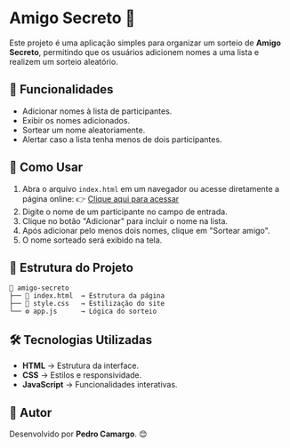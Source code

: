 # Amigo Secreto 🎁

Este projeto é uma aplicação simples para organizar um sorteio de **Amigo Secreto**, permitindo que os usuários adicionem nomes a uma lista e realizem um sorteio aleatório.

## 📌 Funcionalidades
- Adicionar nomes à lista de participantes.
- Exibir os nomes adicionados.
- Sortear um nome aleatoriamente.
- Alertar caso a lista tenha menos de dois participantes.

## 🚀 Como Usar
1. Abra o arquivo `index.html` em um navegador ou acesse diretamente a página online:
   👉 [Clique aqui para acessar](https://pdrnho.github.io/Amigo-secreto/)
2. Digite o nome de um participante no campo de entrada.
3. Clique no botão "Adicionar" para incluir o nome na lista.
4. Após adicionar pelo menos dois nomes, clique em "Sortear amigo".
5. O nome sorteado será exibido na tela.

## 📂 Estrutura do Projeto
```
📂 amigo-secreto
├── 📄 index.html  → Estrutura da página
├── 🎨 style.css   → Estilização do site
└── ⚙️ app.js      → Lógica do sorteio
```

## 🛠️ Tecnologias Utilizadas
- **HTML** → Estrutura da interface.
- **CSS** → Estilos e responsividade.
- **JavaScript** → Funcionalidades interativas.


## 📌 Autor
Desenvolvido por **Pedro Camargo**. 😊

